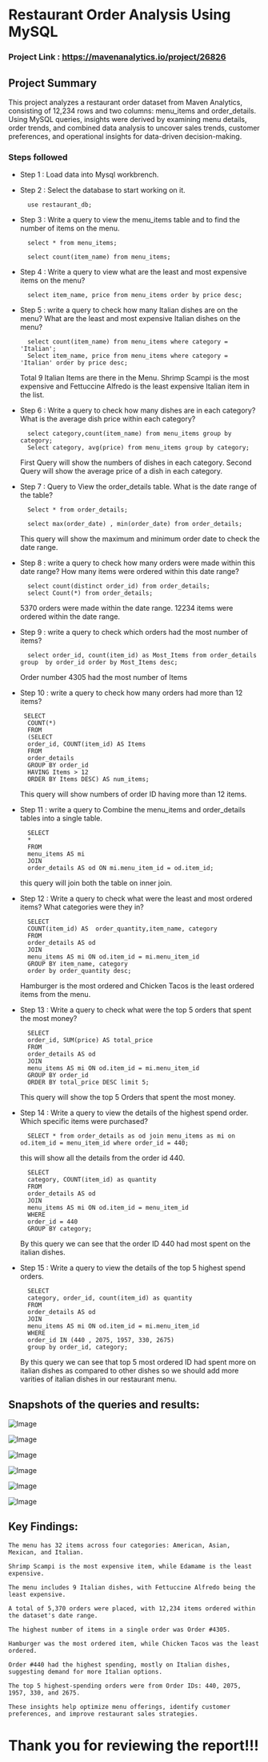 # Restaurant Order Analysis Using MySQL

### Project Link : https://mavenanalytics.io/project/26826

## Project Summary

This project analyzes a restaurant order dataset from Maven Analytics, consisting of 12,234 rows and two columns: menu_items and order_details. Using MySQL queries, insights were derived by examining menu details, order trends, and combined data analysis to uncover sales trends, customer preferences, and operational insights for data-driven decision-making.



### Steps followed 

- Step 1 : Load data into Mysql workbrench.
- Step 2 : Select the database to start working on it.

        use restaurant_db;

- Step 3 : Write a query to view the menu_items table and to find the number of items on the menu.

        select * from menu_items;

        select count(item_name) from menu_items;

- Step 4 : Write a query to view what are the least and most expensive items on the menu?

        select item_name, price from menu_items order by price desc;

- Step 5 : write a query to check how many Italian dishes are on the menu? What are the least and most expensive Italian dishes on the menu?

        select count(item_name) from menu_items where category = 'Italian';
        Select item_name, price from menu_items where category = 'Italian' order by price desc;
    Total 9 Italian Items are there in the Menu.
    Shrimp Scampi is the most expensive and Fettuccine Alfredo is the least expensive Italian item in the list.
- Step 6 : Write a query to check how many dishes are in each category? What is the average dish price within each category?

        select category,count(item_name) from menu_items group by category;
        Select category, avg(price) from menu_items group by category;
    First Query will show the numbers of dishes in each category.
    Second Query will show the average price of a dish in each category.

- Step 7 : Query to View the order_details table. What is the date range of the table?

        Select * from order_details;

        select max(order_date) , min(order_date) from order_details;
    This query will show the maximum and minimum order date to check the date range.

- Step 8 : write a query to check how many orders were made within this date range? How many items were ordered within this date range?

        select count(distinct order_id) from order_details;
        select Count(*) from order_details;
    5370 orders were made within the date range. 12234 items were ordered within the date range.

- Step 9 : write a query to check which orders had the most number of items?

        select order_id, count(item_id) as Most_Items from order_details group	by order_id order by Most_Items desc;
    Order number 4305 had the most number of Items

- Step 10 : write a query to check how many orders had more than 12 items?

       SELECT 
        COUNT(*)
        FROM
        (SELECT 
        order_id, COUNT(item_id) AS Items
        FROM
        order_details
        GROUP BY order_id
        HAVING Items > 12
        ORDER BY Items DESC) AS num_items;

    This query will show numbers of order ID having more than 12 items.

- Step 11 : write a query to Combine the menu_items and order_details tables into a single table.

        SELECT 
        *
        FROM
        menu_items AS mi
        JOIN
        order_details AS od ON mi.menu_item_id = od.item_id;

    this query will join both the table on inner join.

- Step 12 : Write a query to check what were the least and most ordered items? What categories were they in?

        SELECT 
        COUNT(item_id) AS  order_quantity,item_name, category
        FROM
        order_details AS od
        JOIN
        menu_items AS mi ON od.item_id = mi.menu_item_id
        GROUP BY item_name, category
        order by order_quantity desc;

    Hamburger is the most ordered and Chicken Tacos is the least ordered items from the menu.
    
- Step 13 : Write a query to check what were the top 5 orders that spent the most money?

        SELECT 
        order_id, SUM(price) AS total_price
        FROM
        order_details AS od
        JOIN
        menu_items AS mi ON od.item_id = mi.menu_item_id
        GROUP BY order_id
        ORDER BY total_price DESC limit 5;
    This query will show the top 5 Orders that spent the most money.

- Step 14 : Write a query to view the details of the highest spend order. Which specific items were purchased?

        SELECT * from order_details as od join menu_items as mi on od.item_id = menu_item_id where order_id = 440;
    this will show all the details from the order id 440.

        SELECT 
        category, COUNT(item_id) as quantity
        FROM 
        order_details AS od
        JOIN
        menu_items AS mi ON od.item_id = menu_item_id
        WHERE
        order_id = 440
        GROUP BY category;

    By this query we can see that the order ID 440 had most spent on the italian dishes.
        
- Step 15 : Write a query to view the details of the top 5 highest spend orders.

        SELECT 
        category, order_id, count(item_id) as quantity
        FROM
        order_details AS od
        JOIN
        menu_items AS mi ON od.item_id = mi.menu_item_id
        WHERE
        order_id IN (440 , 2075, 1957, 330, 2675)
        group by order_id, category;
        
    By this query we can see that top 5 most ordered ID had spent more on italian dishes as compared to other dishes so we should add more varities of italian dishes in our restaurant menu.
 

## Snapshots of the queries and results: 

![Image](https://github.com/user-attachments/assets/a2c78dc4-24d8-4528-bcea-96d5e9aba447)

![Image](https://github.com/user-attachments/assets/225f5b6a-d54a-4d05-8f7d-837201b1c955)

![Image](https://github.com/user-attachments/assets/67958b07-5b7e-420d-b9f4-b4acdaa07372)

![Image](https://github.com/user-attachments/assets/7151eed2-c7fb-416c-b558-82e00b103f74)

![Image](https://github.com/user-attachments/assets/ce558385-f901-4174-8690-e1c00fa3c4a7)

![Image](https://github.com/user-attachments/assets/54d44fca-9f58-407a-aa8c-9cda6b7d5922)


## Key Findings:
 
    The menu has 32 items across four categories: American, Asian, Mexican, and Italian.

    Shrimp Scampi is the most expensive item, while Edamame is the least expensive.

    The menu includes 9 Italian dishes, with Fettuccine Alfredo being the least expensive.

    A total of 5,370 orders were placed, with 12,234 items ordered within the dataset's date range.

    The highest number of items in a single order was Order #4305.

    Hamburger was the most ordered item, while Chicken Tacos was the least ordered.

    Order #440 had the highest spending, mostly on Italian dishes, suggesting demand for more Italian options.

    The top 5 highest-spending orders were from Order IDs: 440, 2075, 1957, 330, and 2675.

    These insights help optimize menu offerings, identify customer preferences, and improve restaurant sales strategies.

 # Thank you for reviewing the report!!!
